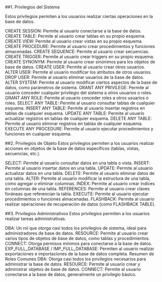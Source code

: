 ##1. Privilegios del Sistema

Estos privilegios permiten a los usuarios realizar ciertas operaciones en la base de datos.

CREATE SESSION: Permite al usuario conectarse a la base de datos.
CREATE TABLE: Permite al usuario crear tablas en su propio esquema.
CREATE VIEW: Permite al usuario crear vistas en su propio esquema.
CREATE PROCEDURE: Permite al usuario crear procedimientos y funciones almacenadas.
CREATE SEQUENCE: Permite al usuario crear secuencias.
CREATE TRIGGER: Permite al usuario crear triggers en su propio esquema.
CREATE SYNONYM: Permite al usuario crear sinónimos para los objetos de base de datos.
CREATE USER: Permite al usuario crear otros usuarios.
ALTER USER: Permite al usuario modificar los atributos de otros usuarios.
DROP USER: Permite al usuario eliminar usuarios de la base de datos.
ALTER SYSTEM: Permite al usuario modificar ciertos aspectos de la base de datos, como parámetros de sistema.
GRANT ANY PRIVILEGE: Permite al usuario conceder cualquier privilegio del sistema a otros usuarios o roles.
GRANT ANY ROLE: Permite al usuario conceder roles a otros usuarios o roles.
SELECT ANY TABLE: Permite al usuario consultar tablas de cualquier esquema.
INSERT ANY TABLE: Permite al usuario insertar registros en tablas de cualquier esquema.
UPDATE ANY TABLE: Permite al usuario actualizar registros en tablas de cualquier esquema.
DELETE ANY TABLE: Permite al usuario eliminar registros en tablas de cualquier esquema.
EXECUTE ANY PROCEDURE: Permite al usuario ejecutar procedimientos y funciones en cualquier esquema.

##2. Privilegios de Objeto
Estos privilegios permiten a los usuarios realizar acciones en objetos de la base de datos específicos (tablas, vistas, secuencias, etc.).

SELECT: Permite al usuario consultar datos en una tabla o vista.
INSERT: Permite al usuario insertar datos en una tabla.
UPDATE: Permite al usuario actualizar datos en una tabla.
DELETE: Permite al usuario eliminar datos de una tabla.
ALTER: Permite al usuario modificar la estructura de una tabla, como agregar o eliminar columnas.
INDEX: Permite al usuario crear índices en columnas de una tabla.
REFERENCES: Permite al usuario crear claves foráneas que referencian la tabla.
EXECUTE: Permite al usuario ejecutar procedimientos o funciones almacenadas.
FLASHBACK: Permite al usuario realizar operaciones de recuperación de datos (como FLASHBACK TABLE).

##3. Privilegios Administrativos
Estos privilegios permiten a los usuarios realizar tareas administrativas.

DBA: Un rol que otorga casi todos los privilegios de sistema, ideal para administradores de base de datos.
RESOURCE: Permite al usuario crear varios tipos de objetos de base de datos, como tablas y procedimientos.
CONNECT: Otorga permisos mínimos para conectarse a la base de datos.
EXP_FULL_DATABASE / IMP_FULL_DATABASE: Permiten al usuario realizar exportaciones e importaciones de la base de datos completa.
Resumen de Roles Comunes
DBA: Otorga casi todos los privilegios necesarios para administrar la base de datos.
RESOURCE: Permite al usuario crear y administrar objetos de base de datos.
CONNECT: Permite al usuario conectarse a la base de datos, generalmente un privilegio básico.
